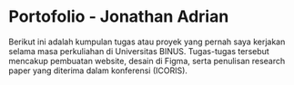 # Portofolio - Jonathan Adrian
Berikut ini adalah kumpulan tugas atau proyek yang pernah saya kerjakan selama masa perkuliahan di Universitas BINUS. Tugas-tugas tersebut mencakup pembuatan website, desain di Figma, serta penulisan research paper yang diterima dalam konferensi (ICORIS).
